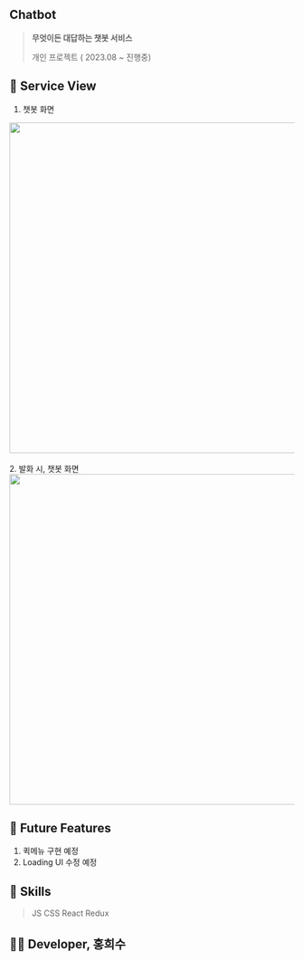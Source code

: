## Chatbot 
> **무엇이든 대답하는 챗봇 서비스**
> 
> 개인 프로젝트 ( 2023.08 ~ 진행중)

## 🔰 Service View
1. 챗봇 화면
<img width="584" src="https://github.com/abi-hong/chatbot/assets/68041042/5c1cc01c-bff8-4061-af67-6e528651a364">
<br>
<br>
2. 발화 시, 챗봇 화면
<img width="584" src="https://github.com/abi-hong/chatbot/assets/68041042/67bc4b0d-7215-4a4e-b219-b10d0c5c7af1">

## 🔰 Future Features
1. 퀵메뉴 구현 예정
2. Loading UI 수정 예정

## 🔰 Skills
> JS CSS React Redux

## 🤹‍♀️ Developer, 홍희수

